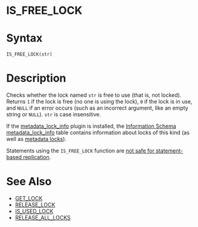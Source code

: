 # IS_FREE_LOCK

#

# Syntax

```
IS_FREE_LOCK(str)
```

#

# Description

Checks whether the lock named `str` is free to use (that is, not locked).
Returns `1` if the lock is free (no one is using the lock),
 `0` if the lock is in use, and `NULL` if an
error occurs (such as an incorrect argument, like an empty string or `NULL`). `str` is case insensitive.

If the [metadata_lock_info](/en/metadata_lock_info/) plugin is installed, the [Information Schema](/en/information_schema/) [metadata_lock_info](../../../administrative-sql-statements/system-tables/information-schema/information-schema-tables/information-schema-metadata_lock_info-table.md) table contains information about locks of this kind (as well as [metadata locks](../../../transactions/metadata-locking.md)).

Statements using the `IS_FREE_LOCK` function are [not safe for statement-based replication](../../../../../../server-usage/replication-cluster-multi-master/standard-replication/unsafe-statements-for-statement-based-replication.md).

#

# See Also

* [GET_LOCK](get_lock.md)
* [RELEASE_LOCK](release_lock.md)
* [IS_USED_LOCK](is_used_lock.md)
* [RELEASE_ALL_LOCKS](release_all_locks.md)
